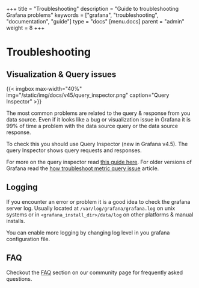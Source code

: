 +++
title = "Troubleshooting"
description = "Guide to troubleshooting Grafana problems"
keywords = ["grafana", "troubleshooting", "documentation", "guide"]
type = "docs"
[menu.docs]
parent = "admin"
weight = 8
+++


# Troubleshooting

## Visualization & Query issues

{{< imgbox max-width="40%" img="/static/img/docs/v45/query_inspector.png" caption="Query Inspector" >}}

The most common problems are related to the query & response from you data source. Even if it looks
like a bug or visualization issue in Grafana it is 99% of time a problem with the data source query or
the data source response.

To check this you should use Query Inspector (new in Grafana v4.5). The query Inspector shows query requests and responses.

For more on the query inspector read [this guide here](https://community.grafana.com/t/using-grafanas-query-inspector-to-troubleshoot-issues/2630). For
older versions of Grafana read the [how troubleshoot metric query issue](https://community.grafana.com/t/how-to-troubleshoot-metric-query-issues/50/2) article.

## Logging

If you encounter an error or problem it is a good idea to check the grafana server log. Usually
located at `/var/log/grafana/grafana.log` on unix systems or in `<grafana_install_dir>/data/log` on
other platforms & manual installs.

You can enable more logging by changing log level in you grafana configuration file.

## FAQ

Checkout the [FAQ](https://community.grafana.com/c/howto/faq) section on our community page for frequently
asked questions.

